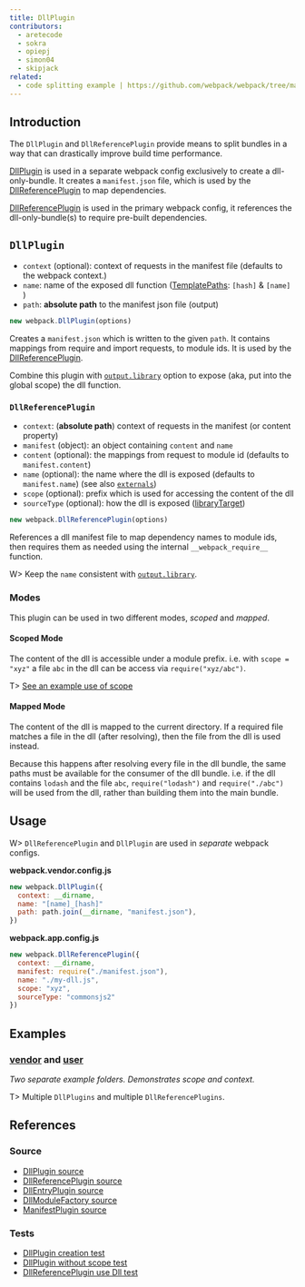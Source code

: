 ```yaml
---
title: DllPlugin
contributors:
  - aretecode
  - sokra
  - opiepj
  - simon04
  - skipjack
related:
  - code splitting example | https://github.com/webpack/webpack/tree/master/examples/explicit-vendor-chunk/README.md
---
```


## Introduction

The `DllPlugin` and `DllReferencePlugin` provide means to split bundles in a way that can drastically improve build time performance.

[DllPlugin](#DllPlugin) is used in a separate webpack config exclusively to create a dll-only-bundle. It creates a `manifest.json` file, which is used by the [DllReferencePlugin](#DllReferencePlugin) to map dependencies.

[DllReferencePlugin](#DllReferencePlugin) is used in the primary webpack config, it references the dll-only-bundle(s) to require pre-built dependencies.


## `DllPlugin`

* `context` (optional): context of requests in the manifest file (defaults to the webpack context.)
* `name`: name of the exposed dll function ([TemplatePaths](https://github.com/webpack/webpack/blob/master/lib/TemplatedPathPlugin.js): `[hash]` & `[name]` )
* `path`: **absolute path** to the manifest json file (output)

```javascript
new webpack.DllPlugin(options)
```

Creates a `manifest.json` which is written to the given `path`. It contains mappings from require and import requests, to module ids. It is used by the [DllReferencePlugin](#DllReferencePlugin).

Combine this plugin with [`output.library`](/configuration/output/#output-library) option to expose (aka, put into the global scope) the dll function.


### `DllReferencePlugin`

* `context`: (**absolute path**) context of requests in the manifest (or content property)
* `manifest` (object): an object containing `content` and `name`
* `content` (optional): the mappings from request to module id (defaults to `manifest.content`)
* `name` (optional): the name where the dll is exposed (defaults to `manifest.name`) (see also [`externals`](/configuration/externals/))
* `scope` (optional): prefix which is used for accessing the content of the dll
* `sourceType` (optional): how the dll is exposed ([libraryTarget](/configuration/output/#output-librarytarget))

```javascript
new webpack.DllReferencePlugin(options)
```

References a dll manifest file to map dependency names to module ids, then requires them as needed using the internal `__webpack_require__` function.

W> Keep the `name` consistent with [`output.library`](/configuration/output/#output-library).


### Modes

This plugin can be used in two different modes, _scoped_ and _mapped_.

#### Scoped Mode

The content of the dll is accessible under a module prefix. i.e. with `scope = "xyz"` a file `abc` in the dll can be access via `require("xyz/abc")`.

T> [See an example use of scope](https://github.com/webpack/webpack/tree/master/examples/dll-user)

#### Mapped Mode

The content of the dll is mapped to the current directory. If a required file matches a file in the dll (after resolving), then the file from the dll is used instead.

Because this happens after resolving every file in the dll bundle, the same paths must be available for the consumer of the dll bundle. i.e. if the dll contains `lodash` and the file `abc`, `require("lodash")` and `require("./abc")` will be used from the dll, rather than building them into the main bundle.


## Usage

W> `DllReferencePlugin` and `DllPlugin` are used in _separate_ webpack configs.

**webpack.vendor.config.js**

```javascript
new webpack.DllPlugin({
  context: __dirname,
  name: "[name]_[hash]"
  path: path.join(__dirname, "manifest.json"),
})
```

**webpack.app.config.js**

```javascript
new webpack.DllReferencePlugin({
  context: __dirname,
  manifest: require("./manifest.json"),
  name: "./my-dll.js",
  scope: "xyz",
  sourceType: "commonsjs2"
})
```


## Examples

### [vendor](https://github.com/webpack/webpack/tree/master/examples/dll) and [user](https://github.com/webpack/webpack/tree/master/examples/dll-user)

_Two separate example folders. Demonstrates scope and context._

T> Multiple `DllPlugins` and multiple `DllReferencePlugins`.


## References

### Source

* [DllPlugin source](https://github.com/webpack/webpack/tree/master/lib/DllPlugin.js)
* [DllReferencePlugin source](https://github.com/webpack/tree/master/lib/DllReferencePlugin.js)
* [DllEntryPlugin source](https://github.com/webpack/webpack/blob/master/lib/DllEntryPlugin.js)
* [DllModuleFactory source](https://github.com/webpack/webpack/blob/master/lib/DllModuleFactory.js)
* [ManifestPlugin source](https://github.com/webpack/webpack/blob/master/lib/LibManifestPlugin.js)

### Tests

* [DllPlugin creation test](https://github.com/webpack/webpack/tree/master/test/configCases/dll-plugin/0-create-dll/webpack.config.js)
* [DllPlugin without scope test](https://github.com/webpack/webpack/tree/master/test/configCases/dll-plugin/2-use-dll-without-scope/webpack.config.js)
* [DllReferencePlugin use Dll test](https://github.com/webpack/webpack/tree/master/test/configCases/dll-plugin)
